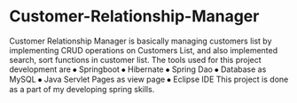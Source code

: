 # Customer-Relationship-Manager
Customer Relationship Manager is basically managing customers list by implementing CRUD  operations on Customers List, and also implemented search, sort functions in customer list. The tools used for this project development are   ⦁ Springboot ⦁ Hibernate ⦁ Spring Dao  ⦁ Database as MySQL ⦁ Java Servlet Pages as view page ⦁ Eclipse IDE
This project is done as a part of my developing spring skills.
